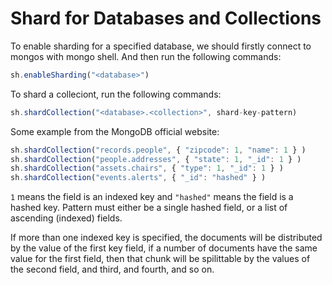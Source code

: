 # Shard for Databases and Collections

To enable sharding for a specified database, we should firstly connect to mongos with mongo shell. And then run the following commands:

```javascript
sh.enableSharding("<database>")
```

To shard a colleciont, run the following commands:

```javascript
sh.shardCollection("<database>.<collection>", shard-key-pattern)
```

Some example from the MongoDB official website:

```javascript
sh.shardCollection("records.people", { "zipcode": 1, "name": 1 } )
sh.shardCollection("people.addresses", { "state": 1, "_id": 1 } )
sh.shardCollection("assets.chairs", { "type": 1, "_id": 1 } )
sh.shardCollection("events.alerts", { "_id": "hashed" } )
```

`1` means the field is an indexed key and `"hashed"` means the field is a hashed key. Pattern must either be a single hashed field, or a list of ascending (indexed) fields.

If more than one indexed key is specified, the documents will be distributed by the value of the first key field, if a number of documents have the same value for the first field, then that chunk will be spilittable by the values of the second field, and third, and fourth, and so on.
